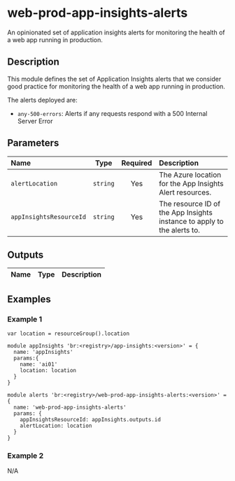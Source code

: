 # web-prod-app-insights-alerts

An opinionated set of application insights alerts for monitoring the health of a web app running in production.

## Description

This module defines the set of Application Insights alerts that we consider good practice for monitoring the health of a web app running in production.

The alerts deployed are:
- `any-500-errors`: Alerts if any requests respond with a 500 Internal Server Error

## Parameters

| Name                    | Type     | Required | Description                                                             |
| :---------------------- | :------: | :------: | :---------------------------------------------------------------------- |
| `alertLocation`         | `string` | Yes      | The Azure location for the App Insights Alert resources.                |
| `appInsightsResourceId` | `string` | Yes      | The resource ID of the App Insights instance to apply to the alerts to. |

## Outputs

| Name | Type | Description |
| :--- | :--: | :---------- |

## Examples

### Example 1

```bicep
var location = resourceGroup().location

module appInsights 'br:<registry>/app-insights:<version>' = {
  name: 'appInsights'
  params:{
    name: 'ai01'
    location: location
  }
}

module alerts 'br:<registry>/web-prod-app-insights-alerts:<version>' = {
  name: 'web-prod-app-insights-alerts'
  params: {
    appInsightsResourceId: appInsights.outputs.id
    alertLocation: location
  }
}
```

### Example 2

N/A